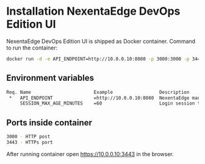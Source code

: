 # Installation NexentaEdge DevOps Edition UI

NexentaEdge DevOps Edition UI is shipped as Docker container.
Command to run the container:

```bash
docker run -d -e API_ENDPOINT=http://10.0.0.10:8080 -p 3000:3000 -p 3443:3443 nexenta/nedgeui:2.1.3
```

## Environment variables
```bash
Req. Name                       Example                 Description
 *   API_ENDPOINT               =http://10.0.0.10:8080  NexentaEdge management node IP address
     SESSION_MAX_AGE_MINUTES    =60                     Login session timeout
```

## Ports inside container
```bash
3000 - HTTP post
3443 - HTTPs port
```

After running container open https://10.0.0.10:3443 in the browser.

